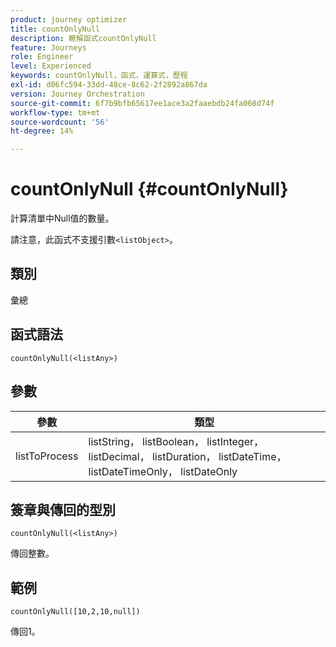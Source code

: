 ```yaml
---
product: journey optimizer
title: countOnlyNull
description: 瞭解函式countOnlyNull
feature: Journeys
role: Engineer
level: Experienced
keywords: countOnlyNull，函式，運算式，歷程
exl-id: d06fc594-33dd-48ce-8c62-2f2892a867da
version: Journey Orchestration
source-git-commit: 6f7b9bfb65617ee1ace3a2faaebdb24fa068d74f
workflow-type: tm+mt
source-wordcount: '56'
ht-degree: 14%

---
```


# countOnlyNull {#countOnlyNull}

計算清單中Null值的數量。

請注意，此函式不支援引數`<listObject>`。

## 類別

彙總

## 函式語法

`countOnlyNull(<listAny>)`

## 參數

| 參數 | 類型 |
|-----------|------------------|
| listToProcess | listString， listBoolean， listInteger， listDecimal， listDuration， listDateTime， listDateTimeOnly， listDateOnly |

## 簽章與傳回的型別

`countOnlyNull(<listAny>)`

傳回整數。

## 範例

`countOnlyNull([10,2,10,null])`

傳回1。
